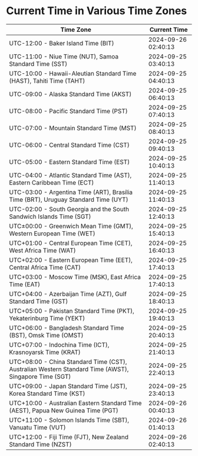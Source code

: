 # Current Time in Various Time Zones

| Time Zone | Current Time |
|-----------|--------------|
| UTC-12:00 - Baker Island Time (BIT) | 2024-09-26 02:40:13 |
| UTC-11:00 - Niue Time (NUT), Samoa Standard Time (SST) | 2024-09-25 03:40:13 |
| UTC-10:00 - Hawaii-Aleutian Standard Time (HAST), Tahiti Time (TAHT) | 2024-09-25 04:40:13 |
| UTC-09:00 - Alaska Standard Time (AKST) | 2024-09-25 06:40:13 |
| UTC-08:00 - Pacific Standard Time (PST) | 2024-09-25 07:40:13 |
| UTC-07:00 - Mountain Standard Time (MST) | 2024-09-25 08:40:13 |
| UTC-06:00 - Central Standard Time (CST) | 2024-09-25 09:40:13 |
| UTC-05:00 - Eastern Standard Time (EST) | 2024-09-25 10:40:13 |
| UTC-04:00 - Atlantic Standard Time (AST), Eastern Caribbean Time (ECT) | 2024-09-25 11:40:13 |
| UTC-03:00 - Argentina Time (ART), Brasília Time (BRT), Uruguay Standard Time (UYT) | 2024-09-25 11:40:13 |
| UTC-02:00 - South Georgia and the South Sandwich Islands Time (SGT) | 2024-09-25 12:40:13 |
| UTC±00:00 - Greenwich Mean Time (GMT), Western European Time (WET) | 2024-09-25 15:40:13 |
| UTC+01:00 - Central European Time (CET), West Africa Time (WAT) | 2024-09-25 16:40:13 |
| UTC+02:00 - Eastern European Time (EET), Central Africa Time (CAT) | 2024-09-25 17:40:13 |
| UTC+03:00 - Moscow Time (MSK), East Africa Time (EAT) | 2024-09-25 17:40:13 |
| UTC+04:00 - Azerbaijan Time (AZT), Gulf Standard Time (GST) | 2024-09-25 18:40:13 |
| UTC+05:00 - Pakistan Standard Time (PKT), Yekaterinburg Time (YEKT) | 2024-09-25 19:40:13 |
| UTC+06:00 - Bangladesh Standard Time (BST), Omsk Time (OMST) | 2024-09-25 20:40:13 |
| UTC+07:00 - Indochina Time (ICT), Krasnoyarsk Time (KRAT) | 2024-09-25 21:40:13 |
| UTC+08:00 - China Standard Time (CST), Australian Western Standard Time (AWST), Singapore Time (SGT) | 2024-09-25 22:40:13 |
| UTC+09:00 - Japan Standard Time (JST), Korea Standard Time (KST) | 2024-09-25 23:40:13 |
| UTC+10:00 - Australian Eastern Standard Time (AEST), Papua New Guinea Time (PGT) | 2024-09-26 00:40:13 |
| UTC+11:00 - Solomon Islands Time (SBT), Vanuatu Time (VUT) | 2024-09-26 01:40:13 |
| UTC+12:00 - Fiji Time (FJT), New Zealand Standard Time (NZST) | 2024-09-26 02:40:13 |
